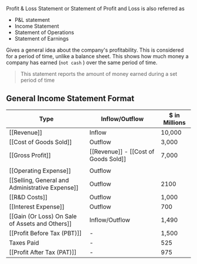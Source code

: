 Profit & Loss Statement or Statement of Profit and Loss is also referred as 
- P&L statement 
- Income Statement
- Statement of Operations
- Statement of Earnings

Gives a general idea about the company's profitability. This is considered for a period of time, unlike a balance sheet. This shows how much money a company has earned (`not cash` ) over the same period of time.

> This statement reports the amount of money earned during a set period of time

## General Income Statement Format

Type | Inflow/Outflow | $ in Millions
---|--- |---
[[Revenue]] | Inflow | 10,000
[[Cost of Goods Sold]] | Outflow | 3,000
[[Gross Profit]] | [[Revenue]] - [[Cost of Goods Sold]] | 7,000
 | | 
 [[Operating Expense]] | Outflow | 
 [[Selling, General and Administrative Expense]] | Outflow | 2100
 [[R&D Costs]] | Outflow | 1,000
 [[Interest Expense]] | Outflow | 700
 [[Gain (Or Loss) On Sale of Assets and Others]] | Inflow/Outflow| 1,490
 [[Profit Before Tax (PBT)]] | - | 1,500
 Taxes Paid | - | 525
 [[Profit After Tax (PAT)]] | - | 975